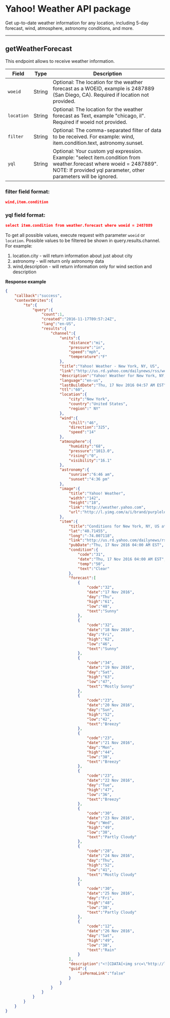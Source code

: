 Yahoo! Weather API package
===================


Get up-to-date weather information for any location, including 5-day forecast, wind, atmosphere, astronomy conditions, and more.

----------


**getWeatherForecast**
-------

This endpoint allows to receive weather information. 

| Field      | Type      | Description   |
| -------    | ----      | ---           |
| `woeid`    | String    |  Optional: The location for the weather forecast as a WOEID, example is 2487889 (San Diego, CA). Required if location not provided. |
| `location` | String    |  Optional: The location for the weather forecast as Text, example \"chicago, il\". Required if woeid not provided.   |
| `filter`   | String    |  Optional: The comma-separated filter of data to be received. For example: wind, item.condition.text, astronomy.sunset. |
| `yql`      | String    |  Optional: Your custom yql expression. Example: \"select item.condition from weather.forecast where woeid = 2487889\". NOTE: If provided yql parameter, other parameters will be ignored. |

### filter field format: 

```json
wind,item.condition
```

### yql field format: 

```json
select item.condition from weather.forecast where woeid = 2487889
```
To get all possible values,  execute request with parameter `woeid` or `location`. Possible values to be filtered be shown in query.results.channel.
For example:
1) location.city - will return information about just about city
2) astronomy - will return only astronomy data
2) wind,description - will return information only for wind section and description 

**Response example**
```json
{  
    "callback":"success",
    "contextWrites":{  
        "to":{  
            "query":{  
                "count":1,
                "created":"2016-11-17T09:57:24Z",
                "lang":"en-US",
                "results":{  
                    "channel":{  
                        "units":{  
                            "distance":"mi",
                            "pressure":"in",
                            "speed":"mph",
                            "temperature":"F"
                        },
                        "title":"Yahoo! Weather - New York, NY, US",
                        "link":"http://us.rd.yahoo.com/dailynews/rss/weather/Country__Country/*https://weather.yahoo.com/country/state/city-2459115/",
                        "description":"Yahoo! Weather for New York, NY, US",
                        "language":"en-us",
                        "lastBuildDate":"Thu, 17 Nov 2016 04:57 AM EST",
                        "ttl":"60",
                        "location":{  
                            "city":"New York",
                            "country":"United States",
                            "region":" NY"
                        },
                        "wind":{  
                            "chill":"46",
                            "direction":"325",
                            "speed":"14"
                        },
                        "atmosphere":{  
                            "humidity":"68",
                            "pressure":"1013.0",
                            "rising":"0",
                            "visibility":"16.1"
                        },
                        "astronomy":{  
                            "sunrise":"6:46 am",
                            "sunset":"4:36 pm"
                        },
                        "image":{  
                            "title":"Yahoo! Weather",
                            "width":"142",
                            "height":"18",
                            "link":"http://weather.yahoo.com",
                            "url":"http://l.yimg.com/a/i/brand/purplelogo//uh/us/news-wea.gif"
                        },
                        "item":{  
                            "title":"Conditions for New York, NY, US at 04:00 AM EST",
                            "lat":"40.71455",
                            "long":"-74.007118",
                            "link":"http://us.rd.yahoo.com/dailynews/rss/weather/Country__Country/*https://weather.yahoo.com/country/state/city-2459115/",
                            "pubDate":"Thu, 17 Nov 2016 04:00 AM EST",
                            "condition":{  
                                "code":"31",
                                "date":"Thu, 17 Nov 2016 04:00 AM EST",
                                "temp":"50",
                                "text":"Clear"
                            },
                            "forecast":[  
                                {  
                                    "code":"32",
                                    "date":"17 Nov 2016",
                                    "day":"Thu",
                                    "high":"61",
                                    "low":"48",
                                    "text":"Sunny"
                                },
                                {  
                                    "code":"32",
                                    "date":"18 Nov 2016",
                                    "day":"Fri",
                                    "high":"62",
                                    "low":"46",
                                    "text":"Sunny"
                                },
                                {  
                                    "code":"34",
                                    "date":"19 Nov 2016",
                                    "day":"Sat",
                                    "high":"63",
                                    "low":"47",
                                    "text":"Mostly Sunny"
                                },
                                {  
                                    "code":"23",
                                    "date":"20 Nov 2016",
                                    "day":"Sun",
                                    "high":"52",
                                    "low":"42",
                                    "text":"Breezy"
                                },
                                {  
                                    "code":"23",
                                    "date":"21 Nov 2016",
                                    "day":"Mon",
                                    "high":"44",
                                    "low":"38",
                                    "text":"Breezy"
                                },
                                {  
                                    "code":"23",
                                    "date":"22 Nov 2016",
                                    "day":"Tue",
                                    "high":"47",
                                    "low":"36",
                                    "text":"Breezy"
                                },
                                {  
                                    "code":"30",
                                    "date":"23 Nov 2016",
                                    "day":"Wed",
                                    "high":"49",
                                    "low":"38",
                                    "text":"Partly Cloudy"
                                },
                                {  
                                    "code":"28",
                                    "date":"24 Nov 2016",
                                    "day":"Thu",
                                    "high":"52",
                                    "low":"41",
                                    "text":"Mostly Cloudy"
                                },
                                {  
                                    "code":"30",
                                    "date":"25 Nov 2016",
                                    "day":"Fri",
                                    "high":"48",
                                    "low":"38",
                                    "text":"Partly Cloudy"
                                },
                                {  
                                    "code":"12",
                                    "date":"26 Nov 2016",
                                    "day":"Sat",
                                    "high":"49",
                                    "low":"38",
                                    "text":"Rain"
                                }
                            ],
                            "description":"<![CDATA[<img src=\"http://l.yimg.com/a/i/us/we/52/31.gif\"/>\n<BR />\n<b>Current Conditions:</b>\n<BR />Clear\n<BR />\n<BR />\n<b>Forecast:</b>\n<BR /> Thu - Sunny. High: 61Low: 48\n<BR /> Fri - Sunny. High: 62Low: 46\n<BR /> Sat - Mostly Sunny. High: 63Low: 47\n<BR /> Sun - Breezy. High: 52Low: 42\n<BR /> Mon - Breezy. High: 44Low: 38\n<BR />\n<BR />\n<a href=\"http://us.rd.yahoo.com/dailynews/rss/weather/Country__Country/*https://weather.yahoo.com/country/state/city-2459115/\">Full Forecast at Yahoo! Weather</a>\n<BR />\n<BR />\n(provided by <a href=\"http://www.weather.com\" >The Weather Channel</a>)\n<BR />\n]]>",
                            "guid":{  
                                "isPermaLink":"false"
                            }
                        }
                    }
                }
            }
        }
    }
}
```
